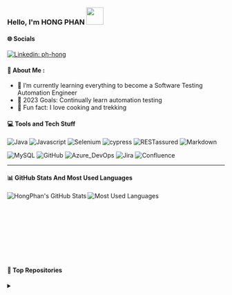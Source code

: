 ### Hello, I'm HONG PHAN <img src="https://media.giphy.com/media/j5oMK60WVe1w9YaaOa/source.gif" width="40"></h2>
<img align='right' width="200">


#### 🌐 Socials
[![Linkedin: ph-hong](https://img.shields.io/badge/HongPhan-0077B5?style=flat&logo=linkedin&logoColor=white&link=linkedin.com/in/ph-hong/)](https://www.linkedin.com/in/ph-hong/)


 #### 🍁 About Me :
- 🌱 I’m currently learning everything to become a Software Testing Automation Engineer
- 🎯 2023 Goals: Continually learn automation testing
- 🌟 Fun fact: I love cooking and trekking


#### 💻 Tools and Tech Stuff
![Java](https://img.shields.io/badge/Java-ED8B00?style=flat&logo=openjdk&logoColor=white)
![Javascript](https://img.shields.io/badge/JavaScript-F7DF1E?style=flat&logo=javascript&logoColor=black)
![Selenium](https://img.shields.io/badge/-selenium-%43B02A?style=flat&logo=selenium&logoColor=white)
![cypress](https://img.shields.io/badge/-cypress-%23E5E5E5?style=flat&logo=cypress&logoColor=058a5e)
![RESTassured](https://img.shields.io/badge/-REST_assured-2EC866?style=flat)
![Markdown](https://img.shields.io/badge/markdown-%23000000.svg?style=flat&logo=markdown&logoColor=white)

![MySQL](https://img.shields.io/badge/mysql-%2300f.svg?style=flat&logo=mysql&logoColor=white) 
![GitHub](https://img.shields.io/badge/GitHub-100000?style=flat&logo=github&logoColor=white) 
![Azure_DevOps](https://img.shields.io/badge/Azure_DevOps-0078D7?style=flat&logo=azure-devops&logoColor=white) 
![Jira](https://img.shields.io/badge/jira-%230A0FFF.svg?style=flat&logo=jira&logoColor=white) 
![Confluence](https://img.shields.io/badge/confluence-%23172BF4.svg?style=flat&logo=confluence&logoColor=white)

---

#### 📊 GitHub Stats And Most Used Languages

<a href="https://github.com/ph-hong"><img align="left" alt="HongPhan's GitHub Stats" src="https://github-readme-stats.vercel.app/api?username=ph-hong&show_icons=true&theme=dracula" /></a>  <a href="https://github.com/ph-hong"><img align="left" alt="Most Used Languages" src="https://github-readme-stats.vercel.app/api/top-langs/?username=ph-hong&show_icons=true&theme=dracula" /></a> 

<br />
<br />
<br />
<br />
<br />
<br />
<br />
<br />
<br />

#### 🔗 Top Repositories
<details>
  <summary></summary>

<a href="https://github.com/ph-hong/hybrid-framework-techpanda">
  <img align="center" src="https://github-readme-stats.vercel.app/api/pin/?username=ph-hong&repo=hybrid-framework-techpanda&theme=dracula" />
</a>
<a href="https://github.com/ph-hong/gui-framework-cypress">
  <img align="center" src="https://github-readme-stats.vercel.app/api/pin/?username=ph-hong&repo=gui-framework-cypress&theme=dracula" />
</a>
</details>
